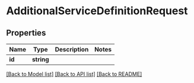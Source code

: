 # AdditionalServiceDefinitionRequest

## Properties
Name | Type | Description | Notes
------------ | ------------- | ------------- | -------------
**id** | **string** |  | 

[[Back to Model list]](../../README.md#documentation-for-models) [[Back to API list]](../../README.md#documentation-for-api-endpoints) [[Back to README]](../../README.md)

